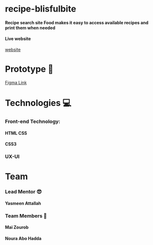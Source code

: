 # recipe-blisfulbite
#### Recipe search site Food makes it easy to access available recipes and print them when needed
#### Live website
[website](https://kytc-front-end.github.io/recipe-blisfulbite/index.html)
# Prototype 🎨
 [Figma Link](https://www.figma.com/file/25dholRXCirBVX1K9SRvrq/Desert-recip?type=design&node-id=64-297&t=0DF34FPC5zV389dK-0)
 
 # Technologies 💻
### Front-end Technology:
#### HTML CSS
#### CSS3
### UX-UI
# Team
### Lead Mentor 😎
#### Yasmeen Attallah
### Team Members 👥
#### Mai Zourob
#### Noura Abo Hadda
